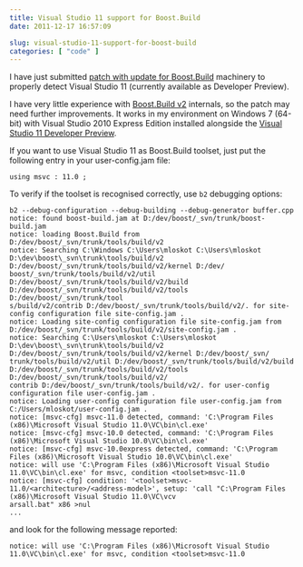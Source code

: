 ```yaml
---
title: Visual Studio 11 support for Boost.Build
date: 2011-12-17 16:57:09

slug: visual-studio-11-support-for-boost-build
categories: [ "code" ]
---
```


I have just submitted [patch with update for Boost.Build](https://svn.boost.org/trac/boost/ticket/6283) machinery to properly detect Visual Studio 11 (currently available as Developer Preview).


I have very little experience with [Boost.Build v2](http://www.boost.org/boost-build2/) internals, so the patch may need further improvements. It works in my environment on Windows 7 (64-bit) with Visual Studio 2010 Express Edition installed alongside the [Visual Studio 11 Developer Preview](http://msdn.microsoft.com/en-us/vstudio/hh127353).


If you want to use Visual Studio 11 as Boost.Build toolset, just put the following entry in your user-config.jam file:


```
using msvc : 11.0 ;
```


To verify if the toolset is recognised correctly, use `b2` debugging options:
    
    
```
b2 --debug-configuration --debug-building --debug-generator buffer.cpp
notice: found boost-build.jam at D:/dev/boost/_svn/trunk/boost-build.jam
notice: loading Boost.Build from D:/dev/boost/_svn/trunk/tools/build/v2
notice: Searching C:\Windows C:\Users\mloskot C:\Users\mloskot D:\dev\boost\_svn\trunk\tools/build/v2 D:/dev/boost/_svn/trunk/tools/build/v2/kernel D:/dev/
boost/_svn/trunk/tools/build/v2/util D:/dev/boost/_svn/trunk/tools/build/v2/build D:/dev/boost/_svn/trunk/tools/build/v2/tools D:/dev/boost/_svn/trunk/tool
s/build/v2/contrib D:/dev/boost/_svn/trunk/tools/build/v2/. for site-config configuration file site-config.jam .
notice: Loading site-config configuration file site-config.jam from D:/dev/boost/_svn/trunk/tools/build/v2/site-config.jam .
notice: Searching C:\Users\mloskot C:\Users\mloskot D:\dev\boost\_svn\trunk\tools/build/v2 D:/dev/boost/_svn/trunk/tools/build/v2/kernel D:/dev/boost/_svn/
trunk/tools/build/v2/util D:/dev/boost/_svn/trunk/tools/build/v2/build D:/dev/boost/_svn/trunk/tools/build/v2/tools D:/dev/boost/_svn/trunk/tools/build/v2/
contrib D:/dev/boost/_svn/trunk/tools/build/v2/. for user-config configuration file user-config.jam .
notice: Loading user-config configuration file user-config.jam from C:/Users/mloskot/user-config.jam .
notice: [msvc-cfg] msvc-11.0 detected, command: 'C:\Program Files (x86)\Microsoft Visual Studio 11.0\VC\bin\cl.exe'
notice: [msvc-cfg] msvc-10.0 detected, command: 'C:\Program Files (x86)\Microsoft Visual Studio 10.0\VC\bin\cl.exe'
notice: [msvc-cfg] msvc-10.0express detected, command: 'C:\Program Files (x86)\Microsoft Visual Studio 10.0\VC\bin\cl.exe'
notice: will use 'C:\Program Files (x86)\Microsoft Visual Studio 11.0\VC\bin\cl.exe' for msvc, condition <toolset>msvc-11.0
notice: [msvc-cfg] condition: '<toolset>msvc-11.0/<architecture>/<address-model>', setup: 'call "C:\Program Files (x86)\Microsoft Visual Studio 11.0\VC\vcv
arsall.bat" x86 >nul
...
```
    

and look for the following message reported:
    

```
notice: will use 'C:\Program Files (x86)\Microsoft Visual Studio 11.0\VC\bin\cl.exe' for msvc, condition <toolset>msvc-11.0
```

